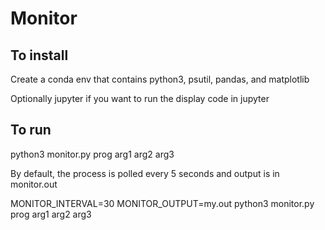 # Monitor


## To install
Create a conda env that contains python3, psutil, pandas, and matplotlib

Optionally jupyter if you want to run the display code in jupyter

## To run

python3 monitor.py prog arg1 arg2 arg3

By default, the process is polled every 5 seconds and output is in monitor.out

MONITOR_INTERVAL=30 MONITOR_OUTPUT=my.out python3 monitor.py prog arg1 arg2 arg3

